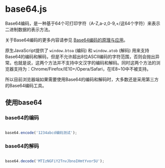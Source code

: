 # base64.js

Base64编码，是一种基于64个可打印字符（A-Z,a-z,0-9,+/这64个字符）来表示二进制数据的表示方法。

关于Base64编码的更多内容请参见 [Base64编码的原理与应用](http://blog.xiayf.cn/2016/01/24/base64-encoding/)。

原生JavaScript提供了 `window.btoa` (编码) 和 `window.atob` (解码) 用来支持Base64的编码和解码，但是不允许超出8位ASCII编码的字符范围，否则会抛出异常。也就是说，这两个方法并不支持中文汉字的编码和解码。同时这两个方法的浏览器支持为：Chrome/Firefox/IE10+/Opera/Safari，在IE8~10中不被支持。

所以目前浏览器端如果需要使用Base64的编码和解码时，大多数还是采用第三方的Base64编码工具。

## 使用base64

### base64的编码

```js

base64.encode('1234abcd编码测试');

```

### base64的解码

```js

base64.decode('MTIzNGFiY2TnvJbnoIHmtYvor5U');

```